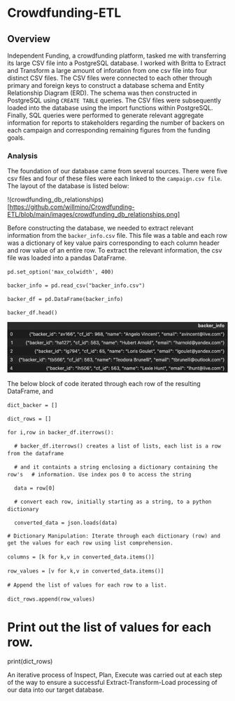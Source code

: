 # Crowdfunding-ETL

## Overview

Independent Funding, a crowdfunding platform, tasked me with transferring its large CSV file into a PostgreSQL database. I worked with Britta to Extract and Transform a large amount of inforation from one csv file into four distinct CSV files. The CSV files were connected to each other through primary and foreign keys to construct a database schema and Entity Relationship Diagram (ERD). The schema was then constructed in PostgreSQL using `CREATE TABLE` queries. The CSV files were subsequently loaded into the database using the import functions within PostgreSQL. Finally, SQL queries were performed to generate relevant aggregate information for reports to stakeholders regarding the number of backers on each campaign and corresponding remaining figures from the funding goals.

### Analysis

The foundation of our database came from several sources. There were five csv files and four of these files were each linked to the `campaign.csv file`. The layout of the database is listed below:

!(crowdfunding_db_relationships)[https://github.com/willmino/Crowdfunding-ETL/blob/main/images/crowdfunding_db_relationships.png]

Before constructing the database, we needed to extract relevant information from the `backer_info.csv` file. This file was a table and each row was a dictionary of key value pairs corresponding to each column header and row value of an entire row. To extract the relevant information, the csv file was loaded into a pandas DataFrame.

`pd.set_option('max_colwidth', 400)`

`backer_info = pd.read_csv("backer_info.csv")`

`backer_df = pd.DataFrame(backer_info)`

`backer_df.head()`

![backer_df](https://github.com/willmino/Crowdfunding-ETL/blob/main/images/backer_info.png)

The below block of code iterated through each row of the resulting DataFrame, and 


`dict_backer = []`

`dict_rows = []`

`for i,row in backer_df.iterrows():`

&nbsp;&nbsp;&nbsp;&nbsp;`# backer_df.iterrows() creates a list of lists, each list is a row from the dataframe`

&nbsp;&nbsp;&nbsp;&nbsp;`# and it containts a string enclosing a dictionary containing the row's` &nbsp;&nbsp;&nbsp;&nbsp;`# information. Use index pos 0 to access the string`

&nbsp;&nbsp;&nbsp;&nbsp;`data = row[0]`

&nbsp;&nbsp;&nbsp;&nbsp;`# convert each row, initially starting as a string, to a python dictionary`

&nbsp;&nbsp;&nbsp;&nbsp;`converted_data = json.loads(data)`

    # Dictionary Manipulation: Iterate through each dictionary (row) and get the values for each row using list comprehension.

    columns = [k for k,v in converted_data.items()]

    row_values = [v for k,v in converted_data.items()]

    # Append the list of values for each row to a list. 
    
    dict_rows.append(row_values)


# Print out the list of values for each row.

print(dict_rows)






An iterative process of Inspect, Plan, Execute was carried out at each step of the way to ensure a successful Extract-Transform-Load processing of our data into our target database.